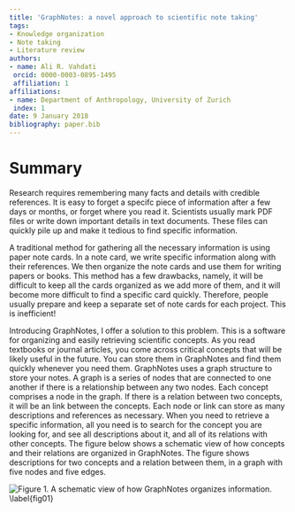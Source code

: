 ```yaml
---
title: 'GraphNotes: a novel approach to scientific note taking'
tags:
- Knowledge organization
- Note taking
- Literature review
authors:
- name: Ali R. Vahdati
 orcid: 0000-0003-0895-1495
 affiliation: 1
affiliations:
- name: Department of Anthropology, University of Zurich
 index: 1
date: 9 January 2018
bibliography: paper.bib
---
```


# Summary

Research requires remembering many facts and details with credible references. It is easy to forget a specifc piece of information after a few days or months, or forget where you read it. Scientists usually mark PDF files or write down important details in text documents. These files can quickly pile up and make it tedious to find specific information.

A traditional method for gathering all the necessary information is using paper note cards. In a note card, we write specific information along with their references. We then organize the note cards and use them for writing papers or books. This method has a few drawbacks, namely, it will be difficult to keep all the cards organized as we add more of them, and it will become more difficult to find a specific card quickly. Therefore, people usually prepare and keep a separate set of note cards for each project. This is inefficient!

Introducing GraphNotes, I offer a solution to this problem. This is a software for organizing and easily retrieving scientific concepts. As you read textbooks or journal articles, you come across critical concepts that will be likely useful in the future. You can store them in GraphNotes and find them quickly whenever you need them. GraphNotes uses a graph structure to store your notes. A graph is a series of nodes that are connected to one another if there is a relationship between any two nodes. Each concept comprises a node in the graph. If there is a relation between two concepts, it will be an link between the concepts. Each node or link can store as many descriptions and references as necessary. When you need to retrieve a specific information, all you need is to search for the concept you are looking for, and see all descriptions about it, and all of its relations with other concepts. The figure below shows a schematic view of how concepts and their relations are organized in GraphNotes. The figure shows descriptions for two concepts and a relation between them, in a graph with five nodes and five edges.

![Figure 1. A schematic view of how GraphNotes organizes information. \label{fig01}](https://bytebucket.org/kavir1698/graphnotes/raw/06c77491297384c113c69e368ef8ccef6bf8a737/figures/graphnotesconcept.png)


<!-- - A list of key references including a link to the software archive

Citations to entries in paper.bib should be in
[rMarkdown](http://rmarkdown.rstudio.com/authoring_bibliographies_and_citations.html)
format.

This is an example citation [@figshare_archive].

Figures can be included like this: ![Fidgit deposited in figshare.](figshare_article.png) -->

<!-- # References -->